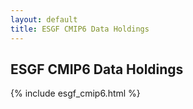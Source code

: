 ```yaml
---
layout: default
title: ESGF CMIP6 Data Holdings
---
```


## ESGF CMIP6 Data Holdings

<div style="overflow-x:auto;">
{% include esgf_cmip6.html %}
</div>

